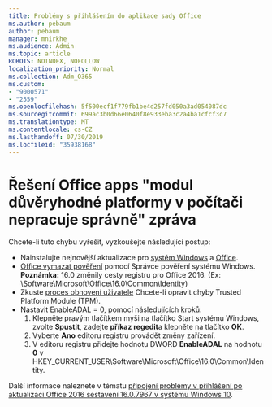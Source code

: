 ```yaml
---
title: Problémy s přihlášením do aplikace sady Office
ms.author: pebaum
author: pebaum
manager: mnirkhe
ms.audience: Admin
ms.topic: article
ROBOTS: NOINDEX, NOFOLLOW
localization_priority: Normal
ms.collection: Adm_O365
ms.custom:
- "9000571"
- "2559"
ms.openlocfilehash: 5f500ecf1f779fb1be4d257fd050a3ad054087dc
ms.sourcegitcommit: 699ac3b0d66e0640f8e933eba3c2a4ba1cfcf3c7
ms.translationtype: MT
ms.contentlocale: cs-CZ
ms.lasthandoff: 07/30/2019
ms.locfileid: "35938168"
---
```

# <a name="fixing-the-office-apps-your-computers-trusted-platform-module-is-not-functioning-properly-message"></a>Řešení Office apps "modul důvěryhodné platformy v počítači nepracuje správně" zpráva

Chcete-li tuto chybu vyřešit, vyzkoušejte následující postup:

- Nainstalujte nejnovější aktualizace pro [systém Windows](https://support.microsoft.com/help/4027667/windows-10-update) a [Office](https://support.office.com/article/update-office-and-your-computer-with-microsoft-update-2ab296f3-7f03-43a2-8e50-46de917611c5).
- [Office vymazat pověření](https://docs.microsoft.com/eoffice/troubleshoot/error-messages/another-account-already-signed-in#step-3-clear-cached-credentials-on-the-computer) pomocí Správce pověření systému Windows.<br/>
    **Poznámka:** 16.0 změnily cesty registru pro Office 2016. (Ex: \Software\Microsoft\Office\16.0\Common\Identity\)
- Zkuste [proces obnovení uživatele](https://docs.microsoft.com/office365/troubleshoot/administration/connection-issue-when-sign-in-office-2016#symptom-2) Chcete-li opravit chyby Trusted Platform Module (TPM).
- Nastavit EnableADAL = 0, pomocí následujících kroků:  
    1. Klepněte pravým tlačítkem myši na tlačítko Start systému Windows, zvolte **Spustit**, zadejte **příkaz regedit**a klepněte na tlačítko **OK**.
    2. Vyberte **Ano** editoru registru provádět změny zařízení.
    3. V editoru registru přidejte hodnotu DWORD **EnableADAL** na hodnotu **0** v HKEY_CURRENT_USER\Software\Microsoft\Office\16.0\Common\Identity.

Další informace naleznete v tématu [připojení problémy v přihlášení po aktualizaci Office 2016 sestavení 16.0.7967 v systému Windows 10](https://docs.microsoft.com/office365/troubleshoot/administration/connection-issue-when-sign-in-office-2016).